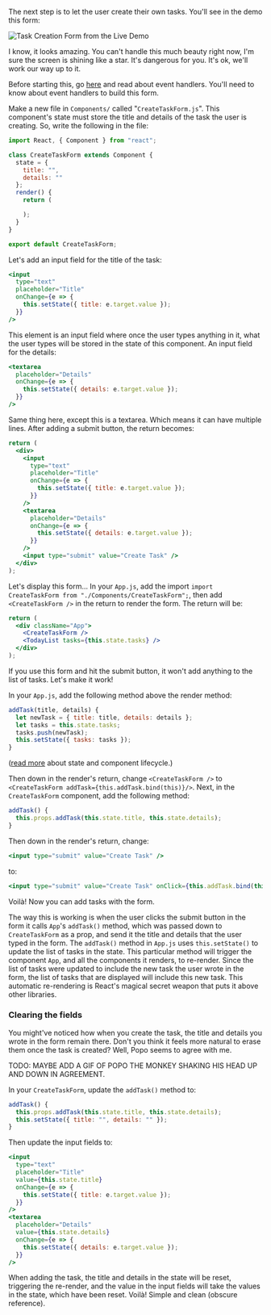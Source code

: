 The next step is to let the user create their own tasks. You'll see in the demo this form:

![Task Creation Form from the Live Demo](https://imgur.com/pf3ZG0w.png)

I know, it looks amazing. You can't handle this much beauty right now, I'm sure the screen is shining like a star. It's dangerous for you. It's ok, we'll work our way up to it.

Before starting this, go [here](https://reactjs.org/docs/handling-events.html) and read about event handlers. You'll need to know about event handlers to build this form.

Make a new file in `Components/` called "`CreateTaskForm.js`". This component's state must store the title and details of the task the user is creating. So, write the following in the file:

```jsx
import React, { Component } from "react";

class CreateTaskForm extends Component {
  state = {
    title: "",
    details: ""
  };
  render() {
    return (

    );
  }
}

export default CreateTaskForm;
```

Let's add an input field for the title of the task:

```jsx
<input
  type="text"
  placeholder="Title"
  onChange={e => {
    this.setState({ title: e.target.value });
  }}
/>
```

This element is an input field where once the user types anything in it, what the user types will be stored in the state of this component. An input field for the details:

```jsx
<textarea
  placeholder="Details"
  onChange={e => {
    this.setState({ details: e.target.value });
  }}
/>
```

Same thing here, except this is a textarea. Which means it can have multiple lines. After adding a submit button, the return becomes:

```jsx
return (
  <div>
    <input
      type="text"
      placeholder="Title"
      onChange={e => {
        this.setState({ title: e.target.value });
      }}
    />
    <textarea
      placeholder="Details"
      onChange={e => {
        this.setState({ details: e.target.value });
      }}
    />
    <input type="submit" value="Create Task" />
  </div>
);
```

Let's display this form... In your `App.js`, add the import `import CreateTaskForm from "./Components/CreateTaskForm";`, then add `<CreateTaskForm />` in the return to render the form. The return will be:

```jsx
return (
  <div className="App">
    <CreateTaskForm />
    <TodayList tasks={this.state.tasks} />
  </div>
);
```

If you use this form and hit the submit button, it won't add anything to the list of tasks. Let's make it work!

In your `App.js`, add the following method above the render method:

```jsx
addTask(title, details) {
  let newTask = { title: title, details: details };
  let tasks = this.state.tasks;
  tasks.push(newTask);
  this.setState({ tasks: tasks });
}
```

([read more](https://reactjs.org/docs/state-and-lifecycle.html) about state and component lifecycle.)

Then down in the render's return, change `<CreateTaskForm />` to `<CreateTaskForm addTask={this.addTask.bind(this)}/>`. Next, in the `CreateTaskForm` component, add the following method:

```jsx
addTask() {
  this.props.addTask(this.state.title, this.state.details);
}
```

Then down in the render's return, change:

```jsx
<input type="submit" value="Create Task" />
```

to:

```jsx
<input type="submit" value="Create Task" onClick={this.addTask.bind(this)} />
```

Voilà! Now you can add tasks with the form.

The way this is working is when the user clicks the submit button in the form it calls `App`'s `addTask()` method, which was passed down to `CreateTaskForm` as a prop, and send it the title and details that the user typed in the form. The `addTask()` method in `App.js` uses `this.setState()` to update the list of tasks in the state. This particular method will trigger the component `App`, and all the components it renders, to re-render. Since the list of tasks were updated to include the new task the user wrote in the form, the list of tasks that are displayed will include this new task. This automatic re-rendering is React's magical secret weapon that puts it above other libraries.

### Clearing the fields

You might've noticed how when you create the task, the title and details you wrote in the form remain there. Don't you think it feels more natural to erase them once the task is created? Well, Popo seems to agree with me.

TODO: MAYBE ADD A GIF OF POPO THE MONKEY SHAKING HIS HEAD UP AND DOWN IN AGREEMENT.

In your `CreateTaskForm`, update the `addTask()` method to:

```jsx
addTask() {
  this.props.addTask(this.state.title, this.state.details);
  this.setState({ title: "", details: "" });
}
```

Then update the input fields to:

```jsx
<input
  type="text"
  placeholder="Title"
  value={this.state.title}
  onChange={e => {
    this.setState({ title: e.target.value });
  }}
/>
<textarea
  placeholder="Details"
  value={this.state.details}
  onChange={e => {
    this.setState({ details: e.target.value });
  }}
/>
```

When adding the task, the title and details in the state will be reset, triggering the re-render, and the value in the input fields will take the values in the state, which have been reset. Voilà! Simple and clean (obscure reference).

